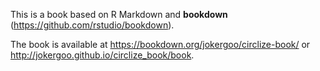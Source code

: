 This is a book based on R Markdown and **bookdown** (https://github.com/rstudio/bookdown).

The book is available at https://bookdown.org/jokergoo/circlize-book/ or http://jokergoo.github.io/circlize_book/book.

